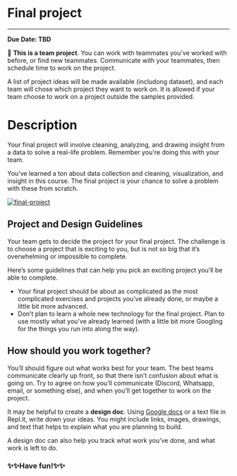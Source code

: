 # Final project

---

**Due Date: TBD**

<aside>

👥 **This is a team project**. You can work with teammates you’ve worked with
before, or find new teammates. Communicate with your teammates, then schedule time to work on the project.

A list of project ideas will be made available (includong dataset), and each team will chose which project they want to work on. It is allowed if your team choose to work on a project outside the samples provided.

<!-- You can work together by sharing your screen, or by creating a new project in
Replit and sharing the join link with your teammate. You should be sure that
both of your names are linked to the submission in Github and Gradescope. -->

</aside>

# Description

Your final project will involve cleaning, analyzing, and drawing insight from a data to solve a real-life problem. Remember you're doing this with your team.

You’ve learned a ton about data collection and cleaning, visualization, and insight in this course. The final project is your chance to solve a problem with these from scratch.


[![final-project](https://img.shields.io/static/v1?label=Open%20Project&message=final%20project&color=blue)]()


<!-- There are few requirements. You must use the knowledge you learned in the
course, as outlined in the rubric below.

[![final-project](https://img.shields.io/static/v1?label=Open%20Project&message=final%20project&color=blue)](https://classroom.github.com/a/_yuQgueb)

## Rubric

| Points | Criteria | Description |
|---|---|---|
| 50 pts | Site is complete  | - valid HTML, CSS, JS<br>- no errors<br>- nothing on the site appears incomplete |
| 20 pts | Site uses appropriate HTML elements | - Should use at least 10 different elements<br>- Elements should be used for their intended purposes |
| 10 pts | Site is styled effectively | - Color palette creates contrast<br>- Appropriate spacing between elements<br>- Text is styled for readability |
| 10 pts | Site uses JavaScript for interactions | - An event listener triggers an action on the page |
| 10 pts | Code is styled well | - indented properly<br>- organized effectively<br>- appropriately commented |
| 10 pts | (Bonus) Deployment | Site is deployed on Github Pages |
| 10 pts | (Bonus) Additional features | For example, social cards or HTML media elements |
| **100** | **Total** | 120 possible points with the bonus, scored out of 100 | -->

## Project and Design Guidelines

Your team gets to decide the project for your final project. The challenge is to
choose a project that is exciting to you, but is not so big that it’s
overwhelming or impossible to complete.

Here’s some guidelines that can help you pick an exciting project you’ll be
able to complete.

- Your final project should be about as complicated as the most complicated
  exercises and projects you’ve already done, or maybe a little bit more advanced.
- Don’t plan to learn a whole new technology for the final project. Plan to use
  mostly what you’ve already learned (with a little bit more Googling for the
  things you run into along the way).

<!-- ### What features should you **avoid**?

- Collecting data
- Forms
- Payment

We haven’t covered how to collect and save data from users. Don’t plan to build
a banking app, a social media website, or an e-commerce site. -->

## How should you work together?

You’ll should figure out what works best for your team. The best teams communicate clearly up front, so that there isn’t confusion about what is going on. Try to agree on how you’ll communicate (Discord, Whatsapp, email, or something else), and when you’ll get together to work on the project.

It may be helpful to create a **design doc**. Using [Google docs](https://docs.google.com) or a text file in Repl.it, write down your ideas. You might include links, images, drawings, and text that helps to explain what you are planning to build.

A design doc can also help you track what work you’ve done, and what work is left to do.

### ✨✨Have fun!✨✨
